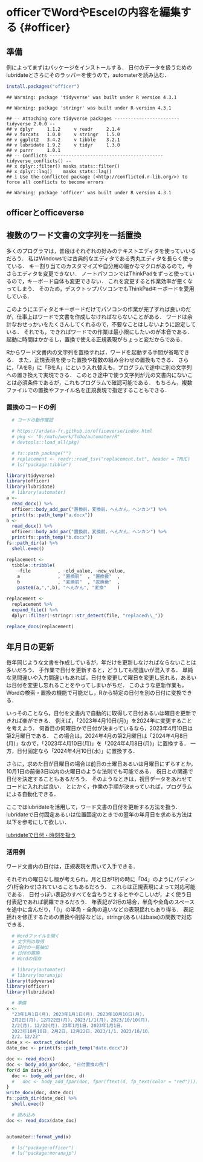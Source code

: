 # officerでWordやEscelの内容を編集する {#officer}

<!--
<a href=""></a>
[Preface](#)
-->

## 準備

例によってまずはパッケージをインストールする．
日付のデータを扱うためのlubridateとさらにそのラッパーを使うので，automaterを読み込む．


```r
install.packages("officer")
```


```
## Warning: package 'tidyverse' was built under R version 4.3.1
```

```
## Warning: package 'stringr' was built under R version 4.3.1
```

```
## -- Attaching core tidyverse packages ------------------------ tidyverse 2.0.0 --
## v dplyr     1.1.2     v readr     2.1.4
## v forcats   1.0.0     v stringr   1.5.0
## v ggplot2   3.4.2     v tibble    3.2.1
## v lubridate 1.9.2     v tidyr     1.3.0
## v purrr     1.0.1     
## -- Conflicts ------------------------------------------ tidyverse_conflicts() --
## x dplyr::filter() masks stats::filter()
## x dplyr::lag()    masks stats::lag()
## i Use the conflicted package (<http://conflicted.r-lib.org/>) to force all conflicts to become errors
```

```
## Warning: package 'officer' was built under R version 4.3.1
```




## officerとofficeverse





## 複数のワード文書の文字列を一括置換

多くのプログラマは，普段はそれぞれの好みのテキストエディタを使っていいるだろう．
私はWindowsでは古典的なエディタである秀丸エディタを長らく使っている．
キー割り当てのカスタマイズや自分用の細かなマクロがあるので，今さらエディタを変更できない．
ノートパソコンではThinkPadをずっと使っているので，キーボード自体も変更できない．
これを変更すると作業効率が悪くなってしまう．
そのため，デスクトップパソコンでもThinkPadキーボードを愛用している．

このようにエディタとキーボードだけでパソコンの作業が完了すれば良いのだが，仕事上はワードで文書を作成しなければならないことがある．
ワードは余計なおせっかいをたくさんしてくれるので，不要なことはしないように設定している．
それでも，できればワードでの作業は最小限にしたいのが本音である．
起動に時間はかかるし，置換で使える正規表現がちょっと変だからである．

Rからワード文書内の文字列を置換すれば，ワードを起動する手間が省略できる．
また，正規表現を使った置換や複数の組み合わせの置換もできる．
さらに，「AをB」に「BをA」にという入れ替えも，プログラムで途中に別の文字列への置き換えで実現できる．
このとき途中で使う文字列が元の文書内にないことは必須条件であるが，これもプログラムで確認可能である．
もちろん，複数ファイルでの置換やファイル名を正規表現で指定することもできる．

<!--
  # なお，VBAでマクロを使えば，複数ファイルの文字列置ができる．
  # その場合，1つの組み合わせだけでなく，複数の組み合わせの置換もできるだろう．
  # VBAのマクロと同様のことをRから実行してみる．
-->

### 置換のコードの例




```r
  # コードの動作確認

  # https://ardata-fr.github.io/officeverse/index.html
  # pkg <- "D:/matu/work/ToDo/automater/R"
  # devtools::load_all(pkg)

  # fs::path_package("")
  # replacement <- readr::read_tsv("replacement.txt", header = TRUE)
  # ls("package:tibble")

library(tidyverse)
library(officer)
library(lubridate)
  # library(automater)
a <- 
  read_docx() %>%
  officer::body_add_par("置換前，変換前，へんかん，ヘンカン") %>%
  print(fs::path_temp("a.docx"))
b <- 
  read_docx() %>%
  officer::body_add_par("置換前，変換前，へんかん，ヘンカン") %>%
  print(fs::path_temp("b.docx"))
fs::path_dir(a) %>%
  shell.exec()

replacement <- 
  tibble::tribble(
    ~file          , ~old_value, ~new_value,
    a              , "置換前"  , "置換後"  ,
    b              , "変換前"  , "変換後"  ,
    paste0(a,",",b), "へんかん", "変換"    )

replacement <- 
  replacement %>%
  expand_file() %>%
  dplyr::filter(!stringr::str_detect(file, "replaced\\_"))

replace_docs(replacement)
```

## 年月日の更新

毎年同じような文書を作成しているが，年だけを更新しなければならないことは多いだろう．
手作業で日付を更新すると，どうしても間違いが混入する．
単純な見間違いや入力間違いもあれば，日付を変更して曜日を変更し忘れる，あるいは日付を変更し忘れることをやってしまいがちだ．
このような更新作業も，Wordの検索・置換の機能で可能だし，Rから特定の日付を別の日付に変換できる．

いっそのことなら，日付を文書内で自動的に取得して日付あるいは曜日を更新できれば楽ができる．
例えば，「2023年4月10日(月)」を2024年に変更することを考えよう．
何番目の何曜日かで日付が決まっているなら，2023年4月10日は第2月曜日である．
この場合は，2024年4月の第2月曜日は「2024年4月8日(月)」なので，「2023年4月10日(月)」を「2024年4月8日(月)」に置換する．
一方，日付固定なら「2024年4月10日(水)」に置換する．

<!--
日付(月日)を固定したい場合であれば，曜日のみ変更すれば良いので分かりやすい．
曜日を固定したい場合は「10月の第2日曜日」のように法則がきっちりとしていれば，プログラムは簡単である．
-->

さらに，求めた日が日曜日の場合は前日の土曜日あるいは月曜日にずらすとか，10月1日の前後3日以内の火曜日のような法則でも可能である．
祝日との関連で日付を決定することもあるだろう．
そのようなときは，祝日データをあわせてコードに入れれば良い．
とにかく，作業の手順が決まっていれば，プログラムによる自動化できる．


ここではlubridateを活用して，ワード文書の日付を更新する方法を扱う．
lubridateで日付固定あるいは位置固定のときでの翌年の年月日を求める方法は以下を参考にして欲しい．

[lubridateで日付・時刻を扱う](#lubridate)


### 活用例

ワード文書内の日付は，正規表現を用いて入手できる．

それぞれの曜日なし版が考えられ，月と日が1桁の時に「04」のようにパディング(桁合わせ)されていることもあるだろう．
これらは正規表現によって対応可能である．
日付っぽい表記のすべてを含もうとするとややこしいが，よく使う日付表記であれば網羅できるだろう．
年表記が2桁の場合，半角や全角のスペースを途中に含んだり，「()」の半角・全角の違いなどの表現揺れもあり得る．
表記揺れを修正するための置換や削除などは，stringr(あるいはbase)の関数で対応できる．


```r
  # Wordファイルを開く
  # 文字列の取得
  # 日付の一覧抽出
  # 日付の置換
  # Wordの保存

  # library(automater)
  # library(moranajp)
library(tidyverse)
library(officer)
library(lubridate)

  # 準備
x <- 
  "23年1月1日(月)，2023年1月1日(月)，2023年10月10日(月)，
  2月2日(月)，12月22日(月)，2023/1/1(月)，2023/10/10(月)，
  2/2(月)，12/22(月)，23年1月1日，2023年1月1日，
  2023年10月10日，2月2日，12月22日，2023/1/1，2023/10/10，
  2/2，12/22"
date_x <- extract_date(x)
date_doc <- print(fs::path_temp("date.docx"))

doc <- read_docx()
doc <- body_add_par(doc, "日付置換の例")
for(d in date_x){
  doc <- body_add_par(doc, d)
  #   doc <- body_add_fpar(doc, fpar(ftext(d, fp_text(color = "red"))))
}
write_docx(doc, date_doc)
fs::path_dir(date_doc) %>%
  shell.exec()

  # 読み込み
doc <- read_docx(date_doc)


automater::format_ymd(x)

  # ls("package:officer")
  # ls("package:moranajp")
```
